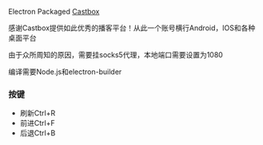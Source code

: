 Electron Packaged [Castbox](https://castbox.fm)


感谢Castbox提供如此优秀的播客平台！从此一个账号横行Android，IOS和各种桌面平台

由于众所周知的原因，需要挂socks5代理，本地端口需要设置为1080


编译需要Node.js和electron-builder


### 按键
- 刷新Ctrl+R
- 前进Ctrl+F
- 后退Ctrl+B